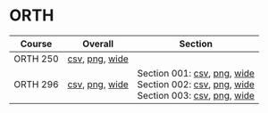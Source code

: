 # ORTH

| Course | Overall | Section |
| ------ | ------- | ------- |
| ORTH 250 | [csv](https://github.com/UCSD-Historical-Enrollment-Data/2025Winter/blob/main/overall/ORTH%20250.csv), [png](https://raw.githubusercontent.com/UCSD-Historical-Enrollment-Data/2025Winter/main/plot_overall/ORTH%20250.png), [wide](https://raw.githubusercontent.com/UCSD-Historical-Enrollment-Data/2025Winter/main/plot_overall_wide/ORTH%20250.png) |  |
| ORTH 296 | [csv](https://github.com/UCSD-Historical-Enrollment-Data/2025Winter/blob/main/overall/ORTH%20296.csv), [png](https://raw.githubusercontent.com/UCSD-Historical-Enrollment-Data/2025Winter/main/plot_overall/ORTH%20296.png), [wide](https://raw.githubusercontent.com/UCSD-Historical-Enrollment-Data/2025Winter/main/plot_overall_wide/ORTH%20296.png) | Section 001: [csv](https://github.com/UCSD-Historical-Enrollment-Data/2025Winter/blob/main/section/ORTH%20296_001.csv), [png](https://raw.githubusercontent.com/UCSD-Historical-Enrollment-Data/2025Winter/main/plot_section/ORTH%20296_001.png), [wide](https://raw.githubusercontent.com/UCSD-Historical-Enrollment-Data/2025Winter/main/plot_section_wide/ORTH%20296_001.png)<br>Section 002: [csv](https://github.com/UCSD-Historical-Enrollment-Data/2025Winter/blob/main/section/ORTH%20296_002.csv), [png](https://raw.githubusercontent.com/UCSD-Historical-Enrollment-Data/2025Winter/main/plot_section/ORTH%20296_002.png), [wide](https://raw.githubusercontent.com/UCSD-Historical-Enrollment-Data/2025Winter/main/plot_section_wide/ORTH%20296_002.png)<br>Section 003: [csv](https://github.com/UCSD-Historical-Enrollment-Data/2025Winter/blob/main/section/ORTH%20296_003.csv), [png](https://raw.githubusercontent.com/UCSD-Historical-Enrollment-Data/2025Winter/main/plot_section/ORTH%20296_003.png), [wide](https://raw.githubusercontent.com/UCSD-Historical-Enrollment-Data/2025Winter/main/plot_section_wide/ORTH%20296_003.png) |

